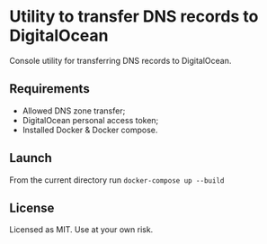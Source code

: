 # Utility to transfer DNS records to DigitalOcean

Console utility for transferring DNS records to DigitalOcean.

## Requirements

- Allowed DNS zone transfer;
- DigitalOcean personal access token;
- Installed Docker & Docker compose.

## Launch

From the current directory run `docker-compose up --build`

## License

Licensed as MIT. Use at your own risk.
